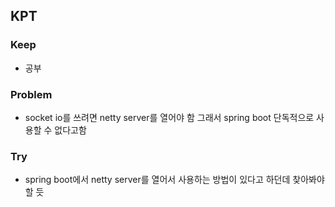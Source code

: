 ## KPT

### Keep

- 공부

### Problem

- socket io를 쓰려면 netty server를 열어야 함 그래서 spring boot 단독적으로 사용할 수 없다고함

### Try

- spring boot에서 netty server를 열어서 사용하는 방법이 있다고 하던데 찾아봐야 할 듯
